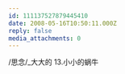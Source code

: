 ```yaml
---
id: 111137527879445410
date: 2008-05-16T10:50:11.000Z
reply: false
media_attachments: 0
---
```


/思念/_大大的 13.小小的蜗牛

